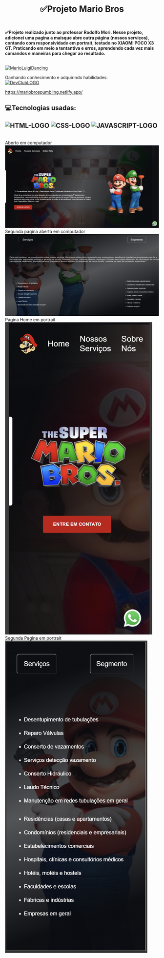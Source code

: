 <h1 align="center">✅Projeto Mario Bros</h1> <br>

<p><b>✅Projeto realizado junto ao professor Rodolfo Mori. Nesse projeto, adicionei uma pagina a maisque abre outra página (nossos serviços), contando com responsividade em portrait, testado no XIAOMI POCO X3 GT. Praticando em meio a tentantiva e erros, aprendendo cada vez mais comandos e maneiras para chegar ao resultado.</b></p> <br>
<a href="https://emoji.gg/emoji/8210-marioluigidancing"><img src="https://cdn3.emoji.gg/emojis/8210-marioluigidancing.gif" width="64px" height="64px" alt="MarioLuigiDancing"></a> <br>






 Ganhando conhecimento e adquirindo habilidades:<br>
<a href="https://rodolfomori.com.br/devclub/"><img src="https://rodolfomori.com.br/wp-content/webp-express/webp-images/uploads/elementor/thumbs/LOGO_1-pl6s0w83bob17fyv2myc9hccfjkrd6md916y3lfbcg.png.webp"  width=40px alt="DevClubLOGO"><br>

https://mariobrospumbling.netlify.app/ <br>

  <h2>💻Tecnologias usadas: <br><br>
<img src="https://img.shields.io/badge/HTML5-E34F26?style=for-the-badge&logo=html5&logoColor=white" alt=HTML-LOGO>
<img src="https://img.shields.io/badge/CSS3-1572B6?style=for-the-badge&logo=css3&logoColor=white" alt=CSS-LOGO>
 <img src="https://img.shields.io/badge/JavaScript-F7DF1E?style=for-the-badge&logo=javascript&logoColor=black" alt=JAVASCRIPT-LOGO>
</h2> <br>

  


<figcaption>Aberto em computador</figcaption>
<img src="https://github.com/RvvN24/Projeto-Mario-Bros/blob/main/Projeto%20Mario%20Bros/materias/FULLPC.png" alt=pc-open>
<figcaption>Segunda pagina aberta em computador</figcaption>
<img src="https://github.com/RvvN24/Projeto-Mario-Bros/blob/main/Projeto%20Mario%20Bros/materias/FullPCSegPag.png" alt=second-open>
<figcaption>Pagina Home em portrait</figcaption>
<img src="https://github.com/RvvN24/Projeto-Mario-Bros/blob/main/Projeto%20Mario%20Bros/materias/PortraitHome.png" alt=portrait-home>
<figcaption>Segunda Pagina em portrait</figcaption>
<img src="https://github.com/RvvN24/Projeto-Mario-Bros/blob/main/Projeto%20Mario%20Bros/materias/PortraitSegPag.png" alt=second-portrait>

